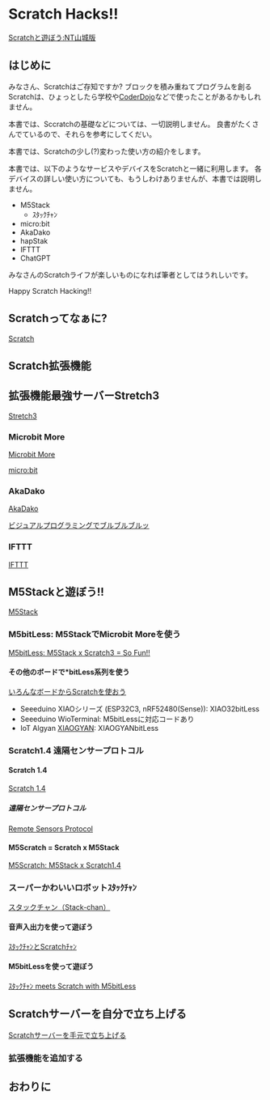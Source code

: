 # Scratch Hacks!!

[Scratchと遊ぼう:NT山城版](https://scrapbox.io/610t/Scratch%E3%81%A8%E9%81%8A%E3%81%BC%E3%81%86:NT%E5%B1%B1%E5%9F%8E%E7%89%88)

## はじめに
みなさん、Scratchはご存知ですか?
ブロックを積み重ねてプログラムを創るScratchは、ひょっとしたら学校や[CoderDojo](https://coderdojo.jp/)などで使ったことがあるかもしれません。

本書では、Sccratchの基礎などについては、一切説明しません。
良書がたくさんでているので、それらを参考にしてくだい。

本書では、Scratchの少し(?)変わった使い方の紹介をします。

本書では、以下のようなサービスやデバイスをScratchと一緒に利用します。
各デバイスの詳しい使い方についても、もうしわけありませんが、本書では説明しません。
- M5Stack
  - ｽﾀｯｸﾁｬﾝ
- micro:bit
- AkaDako
- hapStak
- IFTTT
- ChatGPT

みなさんのScratchライフが楽しいものになれば筆者としてはうれしいです。

Happy Scratch Hacking!!

## Scratchってなぁに?
[Scratch](https://scratch.mit.edu/)

## Scratch拡張機能

## 拡張機能最強サーバーStretch3
[Stretch3](https://stretch3.github.io/)

### Microbit More
[Microbit More](https://microbit-more.github.io/)

[micro:bit](https://microbit.org/)

### AkaDako
[AkaDako](https://akadako.com/)

[ビジュアルプログラミングでブルブルブルッ](https://scrapbox.io/M5S/%E3%83%93%E3%82%B8%E3%83%A5%E3%82%A2%E3%83%AB%E3%83%97%E3%83%AD%E3%82%B0%E3%83%A9%E3%83%9F%E3%83%B3%E3%82%B0%E3%81%A7%E3%83%96%E3%83%AB%E3%83%96%E3%83%AB%E3%83%96%E3%83%AB%E3%83%83)

### IFTTT
[IFTTT](https://ifttt.com/)

## M5Stackと遊ぼう!!
[M5Stack](https://m5stack.com/)

### M5bitLess: M5StackでMicrobit Moreを使う
[M5bitLess: M5Stack x Scratch3 = So Fun!!](https://protopedia.net/prototype/2395)

#### その他のボードで*bitLess系列を使う
[いろんなボードからScratchを使おう](https://scrapbox.io/M5S/%E3%81%84%E3%82%8D%E3%82%93%E3%81%AA%E3%83%9C%E3%83%BC%E3%83%89%E3%81%8B%E3%82%89Scratch%E3%82%92%E4%BD%BF%E3%81%8A%E3%81%86)

- Seeeduino XIAOシリーズ (ESP32C3, nRF52480(Sense)):  XIAO32bitLess
- Seeeduino WioTerminal:  M5bitLessに対応コードあり
- IoT Algyan [XIAOGYAN](https://github.com/algyan/XIAOGYAN):  XIAOGYANbitLess

### Scratch1.4 遠隔センサープロトコル
#### Scratch 1.4
[Scratch 1.4](https://scratch.mit.edu/scratch_1.4)

##### 遠隔センサープロトコル
[Remote Sensors Protocol](https://en.scratch-wiki.info/wiki/Remote_Sensors_Protocol)

#### M5Scratch = Scratch x M5Stack
[M5Scratch: M5Stack x Scratch1.4](https://protopedia.net/prototype/5188)

### スーパーかわいいロボットｽﾀｯｸﾁｬﾝ
[スタックチャン（Stack-chan）](https://protopedia.net/prototype/2345)

#### 音声入出力を使って遊ぼう
[ｽﾀｯｸﾁｬﾝとScratchﾁｬﾝ](https://protopedia.net/prototype/4967)

#### M5bitLessを使って遊ぼう
[ｽﾀｯｸﾁｬﾝ meets Scratch with M5bitLess](https://protopedia.net/prototype/4957)

## Scratchサーバーを自分で立ち上げる
[Scratchサーバーを手元で立ち上げる](https://scrapbox.io/610t/Scratch%E3%82%B5%E3%83%BC%E3%83%90%E3%83%BC%E3%82%92%E6%89%8B%E5%85%83%E3%81%A7%E7%AB%8B%E3%81%A1%E4%B8%8A%E3%81%92%E3%82%8B)

### 拡張機能を追加する

## おわりに
